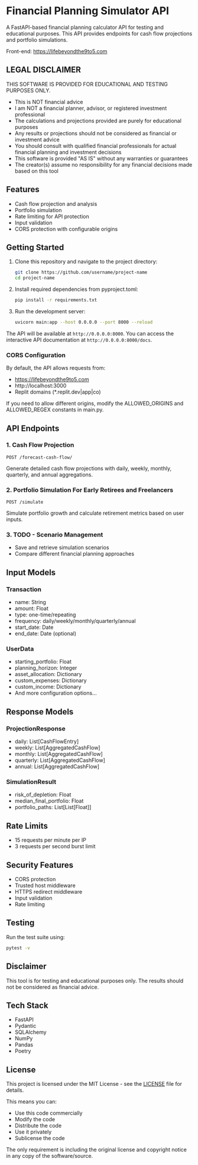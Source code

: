 # Financial Planning Simulator API

A FastAPI-based financial planning calculator API for testing and educational purposes. This API provides endpoints for cash flow projections and portfolio simulations.

Front-end: https://lifebeyondthe9to5.com

## LEGAL DISCLAIMER

THIS SOFTWARE IS PROVIDED FOR EDUCATIONAL AND TESTING PURPOSES ONLY. 

- This is NOT financial advice
- I am NOT a financial planner, advisor, or registered investment professional
- The calculations and projections provided are purely for educational purposes
- Any results or projections should not be considered as financial or investment advice
- You should consult with qualified financial professionals for actual financial planning and investment decisions
- This software is provided "AS IS" without any warranties or guarantees
- The creator(s) assume no responsibility for any financial decisions made based on this tool

## Features

- Cash flow projection and analysis
- Portfolio simulation
- Rate limiting for API protection
- Input validation
- CORS protection with configurable origins

## Getting Started

1. Clone this repository and navigate to the project directory:
   ```bash
   git clone https://github.com/username/project-name
   cd project-name
   ```

2. Install required dependencies from pyproject.toml:
   ```bash
   pip install -r requirements.txt
   ```

3. Run the development server:
   ```bash
   uvicorn main:app --host 0.0.0.0 --port 8000 --reload
   ```

The API will be available at `http://0.0.0.0:8000`. You can access the interactive API documentation at `http://0.0.0.0:8000/docs`.

### CORS Configuration
By default, the API allows requests from:
- https://lifebeyondthe9to5.com
- http://localhost:3000
- Replit domains (*.replit.dev|app|co)

If you need to allow different origins, modify the ALLOWED_ORIGINS and ALLOWED_REGEX constants in main.py.

## API Endpoints

### 1. Cash Flow Projection
```http
POST /forecast-cash-flow/
```
Generate detailed cash flow projections with daily, weekly, monthly, quarterly, and annual aggregations.

### 2. Portfolio Simulation For Early Retirees and Freelancers
```http
POST /simulate
```
Simulate portfolio growth and calculate retirement metrics based on user inputs.

### 3. TODO - Scenario Management
- Save and retrieve simulation scenarios
- Compare different financial planning approaches

## Input Models

### Transaction
- name: String
- amount: Float
- type: one-time/repeating
- frequency: daily/weekly/monthly/quarterly/annual
- start_date: Date
- end_date: Date (optional)

### UserData
- starting_portfolio: Float
- planning_horizon: Integer
- asset_allocation: Dictionary
- custom_expenses: Dictionary
- custom_income: Dictionary
- And more configuration options...

## Response Models

### ProjectionResponse
- daily: List[CashFlowEntry]
- weekly: List[AggregatedCashFlow]
- monthly: List[AggregatedCashFlow]
- quarterly: List[AggregatedCashFlow]
- annual: List[AggregatedCashFlow]

### SimulationResult
- risk_of_depletion: Float
- median_final_portfolio: Float
- portfolio_paths: List[List[Float]]

## Rate Limits
- 15 requests per minute per IP
- 3 requests per second burst limit

## Security Features
- CORS protection
- Trusted host middleware
- HTTPS redirect middleware
- Input validation
- Rate limiting

## Testing
Run the test suite using:
```bash
pytest -v
```

## Disclaimer
This tool is for testing and educational purposes only. The results should not be considered as financial advice.

## Tech Stack
- FastAPI
- Pydantic
- SQLAlchemy
- NumPy
- Pandas
- Poetry

## License

This project is licensed under the MIT License - see the [LICENSE](LICENSE) file for details.

This means you can:
- Use this code commercially
- Modify the code
- Distribute the code
- Use it privately
- Sublicense the code

The only requirement is including the original license and copyright notice in any copy of the software/source.